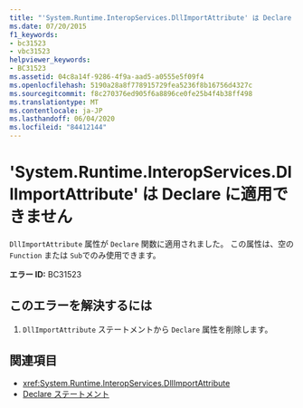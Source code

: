 ```yaml
---
title: "'System.Runtime.InteropServices.DllImportAttribute' は Declare に適用できません"
ms.date: 07/20/2015
f1_keywords:
- bc31523
- vbc31523
helpviewer_keywords:
- BC31523
ms.assetid: 04c8a14f-9286-4f9a-aad5-a0555e5f09f4
ms.openlocfilehash: 5190a28a8f778915729fea5236f8b16756d4327c
ms.sourcegitcommit: f8c270376ed905f6a8896ce0fe25b4f4b38ff498
ms.translationtype: MT
ms.contentlocale: ja-JP
ms.lasthandoff: 06/04/2020
ms.locfileid: "84412144"
---
```

# <a name="systemruntimeinteropservicesdllimportattribute-cannot-be-applied-to-a-declare"></a>'System.Runtime.InteropServices.DllImportAttribute' は Declare に適用できません
`DllImportAttribute` 属性が `Declare` 関数に適用されました。 この属性は、空の `Function` または `Sub`でのみ使用できます。  
  
 **エラー ID:** BC31523  
  
## <a name="to-correct-this-error"></a>このエラーを解決するには  
  
1. `DllImportAttribute` ステートメントから `Declare` 属性を削除します。  
  
## <a name="see-also"></a>関連項目

- <xref:System.Runtime.InteropServices.DllImportAttribute>
- [Declare ステートメント](../language-reference/statements/declare-statement.md)
